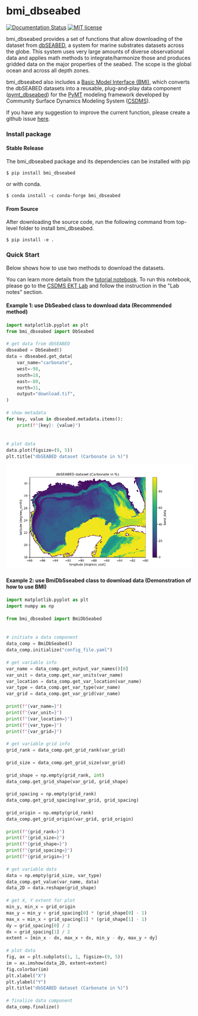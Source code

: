 # bmi_dbseabed
[![Documentation Status](https://readthedocs.org/projects/bmi_dbseabed/badge/?version=latest)](https://bmi-dbseabed.readthedocs.io/en/latest/)
[![MIT license](https://img.shields.io/badge/License-MIT-blue.svg)](https://github.com/gantian127/bmi_dbseabed/blob/master/LICENSE.txt)



bmi_dbseabed provides a set of functions that allow downloading of
the dataset from [dbSEABED](https://instaar.colorado.edu/~jenkinsc/dbseabed/),
a system for marine substrates datasets across the globe.
This system uses very large amounts of diverse observational data and
applies math methods to integrate/harmonize those
and produces gridded data on the major properties of the seabed.
The scope is the global ocean and across all depth zones.

bmi_dbseabed also includes a [Basic Model Interface (BMI)](https://bmi.readthedocs.io/en/latest/),
which converts the dbSEABED datasets into a reusable,
plug-and-play data component ([pymt_dbseabed](https://pymt-soilgrids.readthedocs.io/)) for
the [PyMT](https://pymt.readthedocs.io/en/latest/?badge=latest) modeling framework developed
by Community Surface Dynamics Modeling System ([CSDMS](https://csdms.colorado.edu/wiki/Main_Page)).

If you have any suggestion to improve the current function, please create a github issue
[here](https://github.com/gantian127/bmi_dbseabed/issues).

### Install package

#### Stable Release

The bmi_dbseabed package and its dependencies can be installed with pip
```
$ pip install bmi_dbseabed
```
or with conda.
```
$ conda install -c conda-forge bmi_dbseabed
```
#### From Source

After downloading the source code, run the following command from top-level folder
to install bmi_dbseabed.
```
$ pip install -e .
```

### Quick Start
Below shows how to use two methods to download the datasets.

You can learn more details from the [tutorial notebook](notebooks/bmi_dbseabe.ipynb).
To run this notebook, please go to the [CSDMS EKT Lab]()
and follow the instruction in the "Lab notes" section.

#### Example 1: use DbSeabed class to download data (Recommended method)

```python
import matplotlib.pyplot as plt
from bmi_dbseabed import DbSeabed

# get data from dbSEABED
dbseabed = DbSeabed()
data = dbseabed.get_data(
    var_name="carbonate",
    west=-98,
    south=18,
    east=-80,
    north=31,
    output="download.tif",
)

# show metadata
for key, value in dbseabed.metadata.items():
    print(f"{key}: {value}")


# plot data
data.plot(figsize=(9, 5))
plt.title("dbSEABED dataset (Carbonate in %)")
```
![tif_plot](docs/source/_static/ts_plot.png)


#### Example 2: use BmiDbSseabed class to download data (Demonstration of how to use BMI)

```python
import matplotlib.pyplot as plt
import numpy as np

from bmi_dbseabed import BmiDbSeabed


# initiate a data component
data_comp = BmiDbSeabed()
data_comp.initialize("config_file.yaml")

# get variable info
var_name = data_comp.get_output_var_names()[0]
var_unit = data_comp.get_var_units(var_name)
var_location = data_comp.get_var_location(var_name)
var_type = data_comp.get_var_type(var_name)
var_grid = data_comp.get_var_grid(var_name)

print(f"{var_name=}")
print(f"{var_unit=}")
print(f"{var_location=}")
print(f"{var_type=}")
print(f"{var_grid=}")

# get variable grid info
grid_rank = data_comp.get_grid_rank(var_grid)

grid_size = data_comp.get_grid_size(var_grid)

grid_shape = np.empty(grid_rank, int)
data_comp.get_grid_shape(var_grid, grid_shape)

grid_spacing = np.empty(grid_rank)
data_comp.get_grid_spacing(var_grid, grid_spacing)

grid_origin = np.empty(grid_rank)
data_comp.get_grid_origin(var_grid, grid_origin)

print(f"{grid_rank=}")
print(f"{grid_size=}")
print(f"{grid_shape=}")
print(f"{grid_spacing=}")
print(f"{grid_origin=}")

# get variable data
data = np.empty(grid_size, var_type)
data_comp.get_value(var_name, data)
data_2D = data.reshape(grid_shape)

# get X, Y extent for plot
min_y, min_x = grid_origin
max_y = min_y + grid_spacing[0] * (grid_shape[0] - 1)
max_x = min_x + grid_spacing[1] * (grid_shape[1] - 1)
dy = grid_spacing[0] / 2
dx = grid_spacing[1] / 2
extent = [min_x - dx, max_x + dx, min_y - dy, max_y + dy]

# plot data
fig, ax = plt.subplots(1, 1, figsize=(9, 5))
im = ax.imshow(data_2D, extent=extent)
fig.colorbar(im)
plt.xlabel("X")
plt.ylabel("Y")
plt.title("dbSEABED dataset (Carbonate in %)")

# finalize data component
data_comp.finalize()
```
